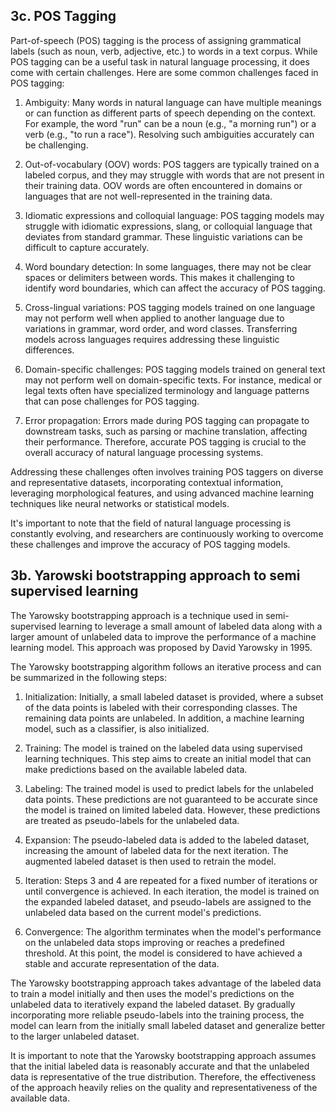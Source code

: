 
## 3c. POS Tagging

Part-of-speech (POS) tagging is the process of assigning grammatical labels (such as noun, verb, adjective, etc.) to words in a text corpus. While POS tagging can be a useful task in natural language processing, it does come with certain challenges. Here are some common challenges faced in POS tagging:

1. Ambiguity: Many words in natural language can have multiple meanings or can function as different parts of speech depending on the context. For example, the word "run" can be a noun (e.g., "a morning run") or a verb (e.g., "to run a race"). Resolving such ambiguities accurately can be challenging.

2. Out-of-vocabulary (OOV) words: POS taggers are typically trained on a labeled corpus, and they may struggle with words that are not present in their training data. OOV words are often encountered in domains or languages that are not well-represented in the training data.

3. Idiomatic expressions and colloquial language: POS tagging models may struggle with idiomatic expressions, slang, or colloquial language that deviates from standard grammar. These linguistic variations can be difficult to capture accurately.

4. Word boundary detection: In some languages, there may not be clear spaces or delimiters between words. This makes it challenging to identify word boundaries, which can affect the accuracy of POS tagging.

5. Cross-lingual variations: POS tagging models trained on one language may not perform well when applied to another language due to variations in grammar, word order, and word classes. Transferring models across languages requires addressing these linguistic differences.

6. Domain-specific challenges: POS tagging models trained on general text may not perform well on domain-specific texts. For instance, medical or legal texts often have specialized terminology and language patterns that can pose challenges for POS tagging.

7. Error propagation: Errors made during POS tagging can propagate to downstream tasks, such as parsing or machine translation, affecting their performance. Therefore, accurate POS tagging is crucial to the overall accuracy of natural language processing systems.

Addressing these challenges often involves training POS taggers on diverse and representative datasets, incorporating contextual information, leveraging morphological features, and using advanced machine learning techniques like neural networks or statistical models.

It's important to note that the field of natural language processing is constantly evolving, and researchers are continuously working to overcome these challenges and improve the accuracy of POS tagging models.


## 3b. Yarowski bootstrapping approach to semi supervised learning

The Yarowsky bootstrapping approach is a technique used in semi-supervised learning to leverage a small amount of labeled data along with a larger amount of unlabeled data to improve the performance of a machine learning model. This approach was proposed by David Yarowsky in 1995.

The Yarowsky bootstrapping algorithm follows an iterative process and can be summarized in the following steps:

1. Initialization: Initially, a small labeled dataset is provided, where a subset of the data points is labeled with their corresponding classes. The remaining data points are unlabeled. In addition, a machine learning model, such as a classifier, is also initialized.

2. Training: The model is trained on the labeled data using supervised learning techniques. This step aims to create an initial model that can make predictions based on the available labeled data.

3. Labeling: The trained model is used to predict labels for the unlabeled data points. These predictions are not guaranteed to be accurate since the model is trained on limited labeled data. However, these predictions are treated as pseudo-labels for the unlabeled data.

4. Expansion: The pseudo-labeled data is added to the labeled dataset, increasing the amount of labeled data for the next iteration. The augmented labeled dataset is then used to retrain the model.

5. Iteration: Steps 3 and 4 are repeated for a fixed number of iterations or until convergence is achieved. In each iteration, the model is trained on the expanded labeled dataset, and pseudo-labels are assigned to the unlabeled data based on the current model's predictions.

6. Convergence: The algorithm terminates when the model's performance on the unlabeled data stops improving or reaches a predefined threshold. At this point, the model is considered to have achieved a stable and accurate representation of the data.

The Yarowsky bootstrapping approach takes advantage of the labeled data to train a model initially and then uses the model's predictions on the unlabeled data to iteratively expand the labeled dataset. By gradually incorporating more reliable pseudo-labels into the training process, the model can learn from the initially small labeled dataset and generalize better to the larger unlabeled dataset.

It is important to note that the Yarowsky bootstrapping approach assumes that the initial labeled data is reasonably accurate and that the unlabeled data is representative of the true distribution. Therefore, the effectiveness of the approach heavily relies on the quality and representativeness of the available data.
